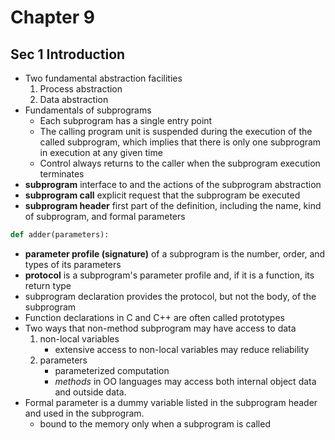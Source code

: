 # Chapter 9
## Sec 1 Introduction
- Two fundamental abstraction facilities
    1. Process abstraction
    2. Data abstraction
- Fundamentals of subprograms
    - Each subprogram has a single entry point
    - The calling program unit is suspended during the execution of the called subprogram,
    which implies that there is only one subprogram in execution at any given time
    - Control always returns to the caller when the subprogram execution terminates
- **subprogram** interface to and the actions of the subprogram abstraction
- **subprogram call** explicit request that the subprogram be executed
- **subprogram header** first part of the definition, including the name, kind of subprogram, and formal parameters
```Python
def adder(parameters):
```
- **parameter profile (signature)** of a subprogram is the number, order, and types of its parameters
- **protocol** is a subprogram's parameter profile and, if it is a function, its return type
- subprogram declaration provides the protocol, but not the body, of the subprogram
- Function declarations in C and C++ are often called prototypes
- Two ways that non-method subprogram may have access to data
    1. non-local variables
        - extensive access to non-local variables may reduce reliability
    2. parameters
        - parameterized computation
        - *methods* in OO languages may access both internal object data and outside data.
- Formal parameter is a dummy variable listed in the subprogram header and used in the subprogram.
    - bound to the memory only when a subprogram is called

